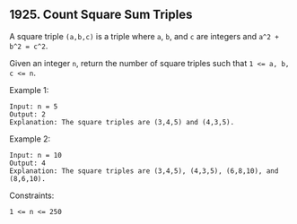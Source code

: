 ## 1925. Count Square Sum Triples

A square triple `(a,b,c)` is a triple where `a`, `b`, and `c` are integers and `a^2 + b^2 = c^2`.

Given an integer `n`, return the number of square triples such that `1 <= a, b, c <= n`.

Example 1:

```
Input: n = 5
Output: 2
Explanation: The square triples are (3,4,5) and (4,3,5).
```

Example 2:

```
Input: n = 10
Output: 4
Explanation: The square triples are (3,4,5), (4,3,5), (6,8,10), and (8,6,10).
```

Constraints:

```
1 <= n <= 250
```
